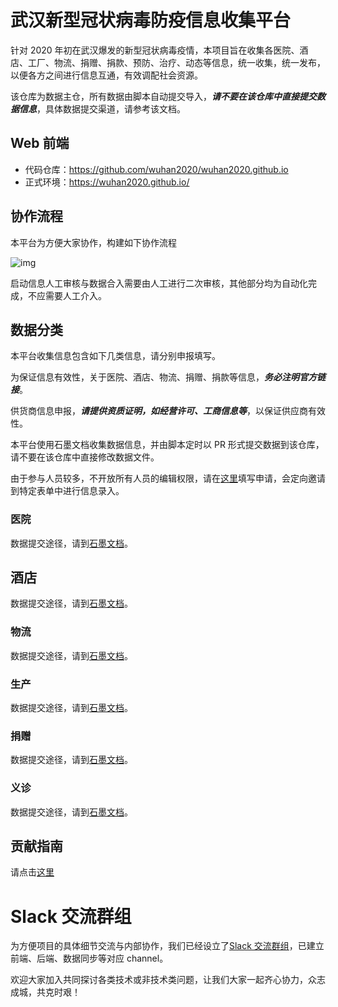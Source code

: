# 武汉新型冠状病毒防疫信息收集平台

针对 2020 年初在武汉爆发的新型冠状病毒疫情，本项目旨在收集各医院、酒店、工厂、物流、捐赠、捐款、预防、治疗、动态等信息，统一收集，统一发布，以便各方之间进行信息互通，有效调配社会资源。

该仓库为数据主仓，所有数据由脚本自动提交导入，**_请不要在该仓库中直接提交数据信息_**，具体数据提交渠道，请参考该文档。

## Web 前端

- 代码仓库：https://github.com/wuhan2020/wuhan2020.github.io
- 正式环境：https://wuhan2020.github.io/

## 协作流程

本平台为方便大家协作，构建如下协作流程

![img](http://www.plantuml.com/plantuml/png/RP31Jkf068NtynIJkMiImf85uQxGdT4d6DfH6akRj5EDEqb4H2MO420HerOn4arQZT5e0NcPcIckU0NR3bqOtJKzttyotodQ55lKgUg0QbGdSDUfO2ENpMKXRxNPz4AyriBH2G1OeQO57PjODiGsHABx95gUQ9-npy5ylxwO7B7nc4sxB0WMaoQ2_zQ92XHJrub2DTEmeLtHgcPo6bwzy9kHw3M4UukMnTXHDPgat7F5zJkVzSN1B2gEcaeM8GPGCSLbR1EufT6AKqxOaaPNea_v5ZRkyA23036eHlTW6IlRn50Jxl_QAjmWrWwnqhgKshHCWwOORxR2H__B_GW7tjz2G0wGAKYTF4HivegQ7-yG316G6fbVUMpaNI8WHuXpQH41Cf8Ozyv5_stUUE378-vFUFqE0I39-2XrogVpIrwIop_n0gbwfY3zVfoq_Vdz8J_jyUTkE0mGA4QfKzM_0G00)

启动信息人工审核与数据合入需要由人工进行二次审核，其他部分均为自动化完成，不应需要人工介入。

## 数据分类

本平台收集信息包含如下几类信息，请分别申报填写。

为保证信息有效性，关于医院、酒店、物流、捐赠、捐款等信息，**_务必注明官方链接_**。

供货商信息申报，**_请提供资质证明，如经营许可、工商信息等_**，以保证供应商有效性。

本平台使用石墨文档收集数据信息，并由脚本定时以 PR 形式提交数据到该仓库，请不要在该仓库中直接修改数据文件。

由于参与人员较多，不开放所有人员的编辑权限，请在[这里](https://shimo.im/forms/YVJkGrGCWwQPTpqY/fill)填写申请，会定向邀请到特定表单中进行信息录入。

### 医院

数据提交途径，请到[石墨文档](https://shimo.im/sheets/k399pHyt6HKvW6xR/MODOC/)。

## 酒店

数据提交途径，请到[石墨文档](https://shimo.im/sheets/Hd9C3QytrJK3RWxG/z1rye/ )。

### 物流

数据提交途径，请到[石墨文档](https://shimo.im/sheets/RTHXp3ghtKXY3GcC/MODOC/)。

### 生产

数据提交途径，请到[石墨文档](https://shimo.im/sheets/pchvJ6ddyRHHdXtv/MODOC/ )。

### 捐赠

数据提交途径，请到[石墨文档](https://shimo.im/sheets/W3gxW6cwkYTDY6DD/)。

### 义诊

数据提交途径，请到[石墨文档](https://shimo.im/sheets/JgXjYCJJTRQxJ3GP/MODOC/ )。

## 贡献指南

请点击[这里](./CONTRIBUTION.md)


# Slack 交流群组
为方便项目的具体细节交流与内部协作，我们已经设立了[Slack 交流群组](https://join.slack.com/t/wuhan2020/shared_invite/enQtOTIzNjA2MDYwOTUxLWVjMjA4MjdhNGVmZmZlZTgxYjM1ZDY1NGVkZDVkNGI0NzhjZGVlYTM2Mjc5Mjk2YjgyYTk1NDJmNTkxODZlOTE)，已建立前端、后端、数据同步等对应 channel。

欢迎大家加入共同探讨各类技术或非技术类问题，让我们大家一起齐心协力，众志成城，共克时艰！
